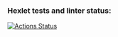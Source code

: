 ### Hexlet tests and linter status:

[![Actions Status](https://github.com/gazooz/php-project-lvl1/workflows/hexlet-check/badge.svg)](https://github.com/gazooz/php-project-lvl1/actions)
